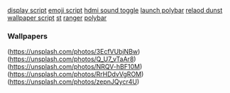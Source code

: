 [display script](https://gist.github.com/amanusk/6b79d407945ca79caa945ce2658fd987)
[emoji script](https://github.com/LukeSmithxyz/voidrice/blob/master/.local/bin/dmenuunicode)
[hdmi sound toggle](https://wiki.archlinux.org/index.php/PulseAudio/Examples)
[launch polybar](https://wiki.archlinux.org/index.php/Polybar)
[relaod dunst](https://github.com/dylanaraps/pywal/issues/322)
[wallpaper script](https://gist.github.com/jazzsewera/0758c9c08320b890af390b179e484f08)
[st](https://github.com/LukeSmithxyz/st)
[ranger](https://github.com/LukeSmithxyz)
[polybar](https://github.com/ngynLk/polybar-themes/tree/master/transparent)

### Wallpapers

(https://unsplash.com/photos/3EcfVUbjNBw)
(https://unsplash.com/photos/Q_U7_vTaAr8)
(https://unsplash.com/photos/NRQV-hBF10M)
(https://unsplash.com/photos/RrHDdvVgROM)
(https://unsplash.com/photos/zepnJQycr4U)
